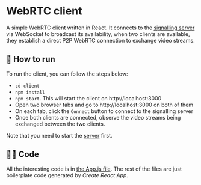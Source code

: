# WebRTC client

A simple WebRTC client written in React. It connects to the [signalling server](../server/) via WebSocket to broadcast its availability, when two clients are available, they establish a direct P2P WebRTC connection to exchange video streams.

## 🏃 How to run

To run the client, you can follow the steps below:

- `cd client`
- `npm install`
- `npm start`. This will start the client on http://localhost:3000
- Open two browser tabs and go to http://localhost:3000 on both of them
- On each tab, click the `Connect` button to connect to the signalling server
- Once both clients are connected, observe the video streams being exchanged between the two clients.

Note that you need to start the [server](../server/) first.

## 🧑‍💻 Code

All the interesting code is in [the App.js file](src/App.js). The rest of the files are just boilerplate code generated by *Create React App*.
